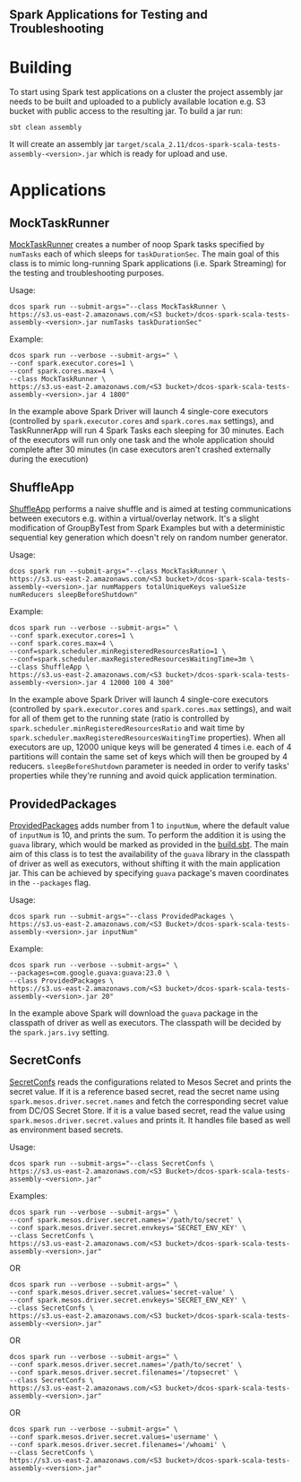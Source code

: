 Spark Applications for Testing and Troubleshooting
---

# Building
To start using Spark test applications on a cluster the project assembly jar needs to be built and uploaded to a publicly
available location e.g. S3 bucket with public access to the resulting jar. To build a jar run:

```
sbt clean assembly
```

It will create an assembly jar `target/scala_2.11/dcos-spark-scala-tests-assembly-<version>.jar` which is ready for upload and use.

# Applications
## MockTaskRunner

[MockTaskRunner](src/main/scala/MockTaskRunner.scala) creates a number of noop Spark tasks specified by `numTasks` each of 
which sleeps for `taskDurationSec`. The main goal of this class is to mimic long-running Spark applications 
(i.e. Spark Streaming) for the testing and troubleshooting purposes.

Usage: 

```
dcos spark run --submit-args="--class MockTaskRunner \
https://s3.us-east-2.amazonaws.com/<S3 bucket>/dcos-spark-scala-tests-assembly-<version>.jar numTasks taskDurationSec"
```

Example:

```
dcos spark run --verbose --submit-args=" \
--conf spark.executor.cores=1 \
--conf spark.cores.max=4 \
--class MockTaskRunner \
https://s3.us-east-2.amazonaws.com/<S3 bucket>/dcos-spark-scala-tests-assembly-<version>.jar 4 1800"
```

In the example above Spark Driver will launch 4 single-core executors (controlled by `spark.executor.cores` and 
`spark.cores.max` settings), and TaskRunnerApp will run 4 Spark Tasks each sleeping for 30 minutes. Each of the executors
will run only one task and the whole application should complete after 30 minutes (in case executors aren't crashed 
externally during the execution)

## ShuffleApp
[ShuffleApp](src/main/scala/ShuffleApp.scala) performs a naive shuffle and is aimed at testing communications between 
executors e.g. within a virtual/overlay network. It's a slight modification of GroupByTest from Spark Examples but with 
a deterministic sequential key generation which doesn't rely on random number generator.
 

Usage: 

```
dcos spark run --submit-args="--class MockTaskRunner \
https://s3.us-east-2.amazonaws.com/<S3 bucket>/dcos-spark-scala-tests-assembly-<version>.jar numMappers totalUniqueKeys valueSize numReducers sleepBeforeShutdown"
```

Example:

```
dcos spark run --verbose --submit-args=" \
--conf spark.executor.cores=1 \
--conf spark.cores.max=4 \
--conf=spark.scheduler.minRegisteredResourcesRatio=1 \
--conf=spark.scheduler.maxRegisteredResourcesWaitingTime=3m \
--class ShuffleApp \
https://s3.us-east-2.amazonaws.com/<S3 bucket>/dcos-spark-scala-tests-assembly-<version>.jar 4 12000 100 4 300"

```

In the example above Spark Driver will launch 4 single-core executors (controlled by `spark.executor.cores` and 
`spark.cores.max` settings), and wait for all of them get to the running state (ratio is controlled by 
`spark.scheduler.minRegisteredResourcesRatio` and wait time by `spark.scheduler.maxRegisteredResourcesWaitingTime` 
properties). When all executors are up, 12000 unique keys will be generated 4 times i.e. each of 4 partitions will contain 
the same set of keys which will then be grouped by 4 reducers. `sleepBeforeShutdown` parameter is needed in order to
verify tasks' properties while they're running and avoid quick application termination. 

## ProvidedPackages
[ProvidedPackages](src/main/scala/ProvidedPackages.scala) adds number from 1 to `inputNum`, where the default value of `inputNum` is 10, and prints the sum. To perform the addition it is using the `guava` library, which would be marked as provided in the [build.sbt](build.sbt). The main aim of this class is to test the availability of the `guava` library in the classpath of driver as well as executors, without shifting it with the main application jar. This can be achieved by specifying `guava` package's maven coordinates in the `--packages` flag.

Usage:

```
dcos spark run --submit-args="--class ProvidedPackages \
https://s3.us-east-2.amazonaws.com/<S3 Bucket>/dcos-spark-scala-tests-assembly-<version>.jar inputNum"
```

Example:

```
dcos spark run --verbose --submit-args=" \
--packages=com.google.guava:guava:23.0 \
--class ProvidedPackages \
https://s3.us-east-2.amazonaws.com/<S3 bucket>/dcos-spark-scala-tests-assembly-<version>.jar 20"

```

In the example above Spark will download the `guava` package in the classpath of driver as well as executors. The classpath will be decided by the `spark.jars.ivy` setting.

## SecretConfs
[SecretConfs](src/main/scala/SecretConfs.scala) reads the configurations related to Mesos Secret and prints the secret value. If it is a reference based secret, read the secret name using `spark.mesos.driver.secret.names` and fetch the corresponding secret value from DC/OS Secret Store. If it is a value based secret, read the value using `spark.mesos.driver.secret.values` and prints it. It handles file based as well as environment based secrets.

Usage:

```
dcos spark run --submit-args="--class SecretConfs \
https://s3.us-east-2.amazonaws.com/<S3 Bucket>/dcos-spark-scala-tests-assembly-<version>.jar"
```

Examples:

```
dcos spark run --verbose --submit-args=" \
--conf spark.mesos.driver.secret.names='/path/to/secret' \
--conf spark.mesos.driver.secret.envkeys='SECRET_ENV_KEY' \
--class SecretConfs \
https://s3.us-east-2.amazonaws.com/<S3 bucket>/dcos-spark-scala-tests-assembly-<version>.jar"
```

OR

```
dcos spark run --verbose --submit-args=" \
--conf spark.mesos.driver.secret.values='secret-value' \
--conf spark.mesos.driver.secret.envkeys='SECRET_ENV_KEY' \
--class SecretConfs \
https://s3.us-east-2.amazonaws.com/<S3 bucket>/dcos-spark-scala-tests-assembly-<version>.jar"
```

OR

```
dcos spark run --verbose --submit-args=" \
--conf spark.mesos.driver.secret.names='/path/to/secret' \
--conf spark.mesos.driver.secret.filenames='/topsecret' \
--class SecretConfs \
https://s3.us-east-2.amazonaws.com/<S3 bucket>/dcos-spark-scala-tests-assembly-<version>.jar"
```

OR

```
dcos spark run --verbose --submit-args=" \
--conf spark.mesos.driver.secret.values='username' \
--conf spark.mesos.driver.secret.filenames='/whoami' \
--class SecretConfs \
https://s3.us-east-2.amazonaws.com/<S3 bucket>/dcos-spark-scala-tests-assembly-<version>.jar"
```

